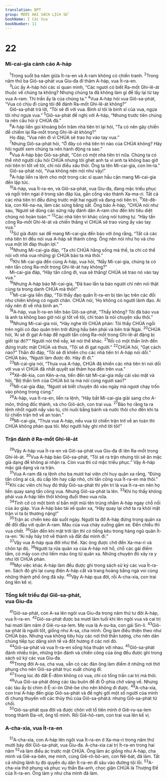 ```yaml
---
translation: BPT
group: MƯƠI HAI SÁCH LỊCH SỬ
bookName: I Các Vua 
bookNumber: 11
---
```


<div class="title"><h1>22</h1><h3>Mi-cai-gia cảnh cáo A-háp</h3></div>
<span class="verse 1vua_22_1"> <sup>1</sup>Trong suốt ba năm giữa Ít-ra-en và A-ram không có chiến tranh.</span>
<span class="verse 1vua_22_2"><sup>2</sup>Trong năm thứ ba Giô-sa-phát vua Giu-đa đi thăm A-háp, vua Ít-ra-en.<br/></span>
<span class="verse 1vua_22_3"> <sup>3</sup>Lúc ấy A-háp hỏi các sĩ quan mình, “Các ngươi có biết Ra-mốt Ghi-lê-át thuộc về chúng ta không? Nhưng chúng ta đã không làm gì để lấy lại từ tay vua A-ram. Thị trấn ấy là của chúng ta.”</span>
<span class="verse 1vua_22_4"><sup>4</sup>Vua A-háp hỏi vua Giô-sa-phát, “Vua có chịu đi cùng tôi để đánh Ra-mốt Ghi-lê-át không?”<br/> Giô-sa-phát trả lời, “Tôi sẽ đi với vua. Binh sĩ tôi là binh sĩ của vua, ngựa tôi như ngựa vua.”</span>
<span class="verse 1vua_22_5"><sup>5</sup>Giô-sa-phát đề nghị với A-háp, “Nhưng trước tiên chúng ta nên cầu hỏi ý CHÚA đã.”<br/></span>
<span class="verse 1vua_22_6"> <sup>6</sup>A-háp liền gọi khoảng bốn trăm nhà tiên tri lại hỏi, “Ta có nên gây chiến để chiếm lại Ra-mốt trong Ghi-lê-át không?”<br/> Họ đáp, “Vua nên đi vì CHÚA sẽ trao họ vào tay vua.”<br/></span>
<span class="verse 1vua_22_7"> <sup>7</sup>Nhưng Giô-sa-phát hỏi, “Ở đây có nhà tiên tri nào của CHÚA không? Hãy hỏi người xem chúng ta nên hành động ra sao.”<br/></span>
<span class="verse 1vua_22_8"> <sup>8</sup>Vua A-háp bảo Giô-sa-phát, “Còn có một nhà tiên tri nữa. Chúng ta có thể nhờ người cầu hỏi CHÚA nhưng tôi ghét anh ta vì anh ta không bao giờ nói tiên tri tốt về tôi, chỉ nói điều xấu thôi. Ông ta tên Mi-cai-gia, con Im-la.”<br/> Giô-sa-phát nói, “Vua không nên nói như vậy!”<br/></span>
<span class="verse 1vua_22_9"> <sup>9</sup>A-háp liền ra lệnh cho một trong các sĩ quan hầu cận mang Mi-cai-gia đến lập tức.<br/></span>
<span class="verse 1vua_22_10"> <sup>10</sup>A-háp, vua Ít-ra-en, và Giô-sa-phát, vua Giu-đa, đang mặc triều phục và ngồi trên ngai ở trong sân đập lúa, gần cổng vào thành Xa-ma-ri. Tất cả các nhà tiên tri đều đứng trước mặt hai người và đang nói tiên tri.</span>
<span class="verse 1vua_22_11"><sup>11</sup>Xê-đê-kia, con Kê-na-na, làm các sừng bằng sắt. Ông bảo A-háp, “CHÚA nói như sau, ‘Ngươi sẽ dùng các sừng nầy đánh dân A-ram cho đến khi tiêu diệt chúng nó hoàn toàn.’”</span>
<span class="verse 1vua_22_12"><sup>12</sup>Các nhà tiên tri khác cũng nói tương tự. “Hãy tấn công Ra-mốt Ghi-lê-át và chiến thắng vì CHÚA sẽ trao vùng ấy vào tay vua.”<br/></span>
<span class="verse 1vua_22_13"> <sup>13</sup>Sứ giả được sai để mang Mi-cai-gia đến bảo với ông rằng, “Tất cả các nhà tiên tri đều nói vua A-háp sẽ thành công. Ông nên nói như họ và cho vua một lời đáp thuận lợi.”<br/></span>
<span class="verse 1vua_22_14"> <sup>14</sup>Nhưng Mi-cai-gia đáp, “Ta chỉ CHÚA hằng sống mà thề, ta chỉ có thể nói với nhà vua những gì CHÚA bảo ta mà thôi.”<br/></span>
<span class="verse 1vua_22_15"> <sup>15</sup>Khi Mi-cai-gia đến cùng A-háp, vua hỏi, “Nầy Mi-cai-gia, chúng ta có nên tấn công Ra-mốt trong Ghi-lê-át hay không?”<br/> Mi-cai-gia đáp, “Hãy tấn công đi, vua sẽ thắng! CHÚA sẽ trao nó vào tay vua.”<br/></span>
<span class="verse 1vua_22_16"> <sup>16</sup>Nhưng A-háp bảo Mi-cai-gia, “Đã bao lần ta bảo ngươi chỉ nên nói thật cùng ta trong danh CHÚA mà thôi!”<br/></span>
<span class="verse 1vua_22_17"> <sup>17</sup>Mi-cai-gia liền đáp, “Tôi thấy đạo quân Ít-ra-en bị tản lạc trên các đồi như chiên không có người chăn. CHÚA nói, ‘Họ không có người lãnh đạo. Ai nấy nên đi về nhà bình an.’”<br/></span>
<span class="verse 1vua_22_18"> <sup>18</sup>A-háp, vua Ít-ra-en liền bảo Giô-sa-phát, “Thấy không? Tôi đã bảo vua là anh ta không bao giờ nói gì tốt về tôi, chỉ toàn là nói chuyện xấu thôi.”<br/></span>
<span class="verse 1vua_22_19"> <sup>19</sup>Nhưng Mi-cai-gia nói, “Hãy nghe lời CHÚA phán: Tôi thấy CHÚA ngồi trên ngôi có đạo quân trên trời đứng hầu bên phải và bên trái Ngài.</span>
<span class="verse 1vua_22_20"><sup>20</sup>CHÚA hỏi, ‘Ai sẽ đi gạt A-háp để người tấn công Ra-mốt trong Ghi-lê-át đặng bị giết tại đó?’” Người nói thế nầy, kẻ nói thế khác.</span>
<span class="verse 1vua_22_21"><sup>21</sup>Rồi có một thần linh đến đứng trước mặt CHÚA và thưa, “Tôi sẽ đi gạt người.”</span>
<span class="verse 1vua_22_22"><sup>22</sup>CHÚA hỏi, “Gạt cách nào?” Thần đó đáp, “Tôi sẽ đi khiến cho các nhà tiên tri A-háp nói dối.” CHÚA bảo, “Ngươi làm được đó. Hãy đi đi.”<br/></span>
<span class="verse 1vua_22_23"> <sup>23</sup>Mi-cai-gia nói, “Thưa vua A-háp, CHÚA đã khiến các nhà tiên tri nói dối với vua vì CHÚA đã nhất quyết sai thảm họa đến trên vua.”<br/></span>
<span class="verse 1vua_22_24"> <sup>24</sup>Xê-đê-kia, con Kên-a-na, tiến đến tát Mi-cai-gia mấy cái vào mặt và hỏi, “Bộ thần linh của CHÚA bỏ ta mà nói cùng ngươi sao?”<br/></span>
<span class="verse 1vua_22_25"> <sup>25</sup>Mi-cai-gia đáp, “Ngươi sẽ biết chuyện đó vào ngày mà ngươi chạy trốn vào phòng trong cùng.”<br/></span>
<span class="verse 1vua_22_26"> <sup>26</sup>A-háp, vua Ít-ra-en, liền ra lệnh, “Hãy bắt Mi-cai-gia giải sang cho A-môn, thống đốc thành, và cho Giô-ách, con trai vua.</span>
<span class="verse 1vua_22_27"><sup>27</sup>Bảo họ rằng ta ra lệnh nhốt người nầy vào tù, chỉ nuôi bằng bánh và nước thôi cho đến khi ta từ chiến trận trở về an toàn.”<br/></span>
<span class="verse 1vua_22_28"> <sup>28</sup>Mi-cai-gia, “Thưa vua A-háp, nếu vua từ chiến trận trở về an toàn thì CHÚA không phán qua tôi. Mọi người hãy ghi nhớ lời tôi!”<br/></span>
<div class="title"><h3>Trận đánh ở Ra-mốt Ghi-lê-át</h3></div>
<span class="verse 1vua_22_29"> <sup>29</sup>Vậy A-háp vua Ít-ra-en và Giô-sa-phát vua Giu-đa đi lên Ra-mốt trong Ghi-lê-át.</span>
<span class="verse 1vua_22_30"><sup>30</sup>Vua A-háp bảo Giô-sa-phát, “Tôi sẽ ra trận nhưng tôi sẽ ăn mặc giả dạng để không ai nhận ra. Còn vua thì cứ mặc triều phục.” Vậy A-háp mặc giả dạng và ra trận.<br/></span>
<span class="verse 1vua_22_31"> <sup>31</sup>Vua A-ram đã ra lệnh cho ba mươi hai viên chỉ huy quân xa rằng, “Đừng tấn công ai cả, dù cấp lớn hay cấp nhỏ, chỉ tấn công vua Ít-ra-en mà thôi.”</span>
<span class="verse 1vua_22_32"><sup>32</sup>Khi các viên chỉ huy đó thấy Giô-sa-phát thì yên trí là vua Ít-ra-en nên họ liền quay sang tấn công vua. Nhưng Giô-sa-phát la lên.</span>
<span class="verse 1vua_22_33"><sup>33</sup>Khi họ thấy không phải vua A-háp liền thôi không đuổi theo vua nữa.<br/></span>
<span class="verse 1vua_22_34"> <sup>34</sup>Tình cờ có một binh sĩ bắn một mũi tên trúng nhằm A-háp ngay chỗ nối của áo giáp. Vua A-háp bảo tài xế quân xa, “Hãy quay lại chở ta ra khỏi mặt trận vì ta bị thương nặng!”<br/></span>
<span class="verse 1vua_22_35"> <sup>35</sup>Trận ác chiến kéo dài suốt ngày. Người ta đỡ A-háp đứng trong quân xa để đối đầu với quân A-ram. Máu của vua chảy xuống gầm xe. Đến chiều thì vua chết.</span>
<span class="verse 1vua_22_36"><sup>36</sup>Gần đến khi mặt trời lặn thì có tiếng kêu trong hàng ngũ quân Ít-ra-en: “Ai nấy hãy trở về thành và đất đai mình đi.”<br/></span>
<span class="verse 1vua_22_37"> <sup>37</sup>Vậy vua A-háp qua đời như thế. Xác ông được chở đến Xa-ma-ri và chôn tại đó.</span>
<span class="verse 1vua_22_38"><sup>38</sup>Người ta rửa quân xa của A-háp nơi hồ, chỗ các gái điếm tắm, có mấy con chó liếm máu ông từ quân xa. Những chuyện đó xảy ra y như lời CHÚA phán.<br/></span>
<span class="verse 1vua_22_39"> <sup>39</sup>Mọi việc khác A-háp làm đều được ghi trong sách sử ký các vua Ít-ra-en. Sách đó ghi lại cung điện A-háp cất và trang hoàng bằng ngà voi cùng những thành phố ông đã xây.</span>
<span class="verse 1vua_22_40"><sup>40</sup>Vậy A-háp qua đời, rồi A-cha-xia, con trai ông lên kế vị.<br/></span>
<div class="title"><h3>Tổng kết triều đại Giô-sa-phát,<br/>vua Giu-đa</h3></div>
<span class="verse 1vua_22_41"> <sup>41</sup>Giô-sa-phát, con A-sa lên ngôi vua Giu-đa trong năm thứ tư đời A-háp, vua Ít-ra-en.</span>
<span class="verse 1vua_22_42"><sup>42</sup>Giô-sa-phát được ba mươi lăm tuổi khi lên ngôi vua và cai trị hai mươi lăm năm ở Giê-ru-sa-lem. Mẹ vua là A-xu-ba, con gái Sin-li.</span>
<span class="verse 1vua_22_43"><sup>43</sup>Giô-sa-phát là người tốt, giống như A-sa, cha mình. Ông làm điều thiện theo như CHÚA bảo. Nhưng vua không tiêu hủy các nơi thờ thần tượng, cho nên dân chúng tiếp tục dâng sinh tế và đốt hương ở các nơi đó.<br/></span>
<span class="verse 1vua_22_44"> <sup>44</sup>Giô-sa-phát và vua Ít-ra-en sống hòa thuận với nhau.</span>
<span class="verse 1vua_22_45"><sup>45</sup>Giô-sa-phát đánh nhiều trận, những trận đánh và chiến công của ông đều được ghi trong sách sử ký các vua Giu-đa.<br/></span>
<span class="verse 1vua_22_46"> <sup>46</sup>Trong đời A-sa, cha vua, vẫn có các đàn ông làm điếm ở những nơi thờ phụng cho nên Giô-sa-phát trục xuất chúng đi.<br/></span>
<span class="verse 1vua_22_47"> <sup>47</sup>Trong lúc đó đất Ê-đôm không có vua, chỉ có tổng trấn cai trị mà thôi.<br/></span>
<span class="verse 1vua_22_48"> <sup>48</sup>Vua Giô-sa-phát đóng các tàu buôn để đi Ô-phia chở vàng về. Nhưng các tàu ấy bị chìm ở Ê-xi-ôn Ghê-be cho nên không đi được.</span>
<span class="verse 1vua_22_49"><sup>49</sup>A-cha-xia, con trai A-háp đến giúp Giô-sa-phát và đề nghị gởi một số người của mình đi chung thuyền với các thủy thủ của Giô-sa-phát<a data-toggle="tooltip" data-placement="bottom" title="Giô-sa-phát kiểm soát hải cảng Ê-xi-ôn Ghê-be là thủy lộ duy nhất của Ít-ra-en để vào Hồng hải và các bờ biển thuộc vùng Đông Phi-châu, bán đảo Á-rập, các vùng duyên hải dẫn đến vịnh Ba-tư và Ấn-độ. Vì thế A-cha-xia nghĩ ông ta có thể kiểm soát các vùng ấy nếu ông ta hợp tác với Giô-sa-phát.">⚓</a> nhưng Giô-sa-phát từ chối.<br/></span>
<span class="verse 1vua_22_50"> <sup>50</sup>Giô-sa-phát qua đời và được chôn với tổ tiên mình ở Giê-ru-sa-lem trong thành Đa-vít, ông tổ mình. Rồi Giê-hô-ram, con trai vua lên kế vị.<br/></span>
<div class="title"><h3>A-cha-xia, vua Ít-ra-en</h3></div>
<span class="verse 1vua_22_51"> <sup>51</sup>A-cha-xia, con A-háp lên ngôi vua Ít-ra-en ở Xa-ma-ri trong năm thứ mười bảy đời Giô-sa-phát, vua Giu-đa. A-cha-xia cai trị Ít-ra-en trong hai năm</span>
<span class="verse 1vua_22_52"><sup>52</sup>và làm điều ác trước mặt CHÚA. Ông làm ác giống như A-háp, cha mình và Giê-xa-bên, mẹ mình, cùng Giê-rô-bô-am, con Nê-bát, đã làm. Tất cả những lãnh tụ đó quyến dụ dân Ít-ra-en đi sâu vào đường tội lỗi.</span>
<span class="verse 1vua_22_53"><sup>53</sup>A-cha-xia thờ phụng và phục vụ thần Ba-anh, chọc giận CHÚA là Thượng Đế của Ít-ra-en. Ông làm y như cha mình đã làm.<br/></span>

